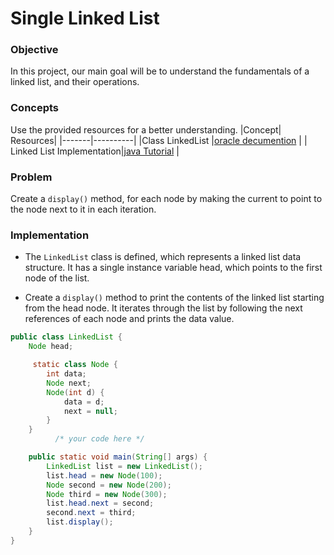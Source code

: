 # Single Linked List

### Objective
In this project, our main goal will be to understand the fundamentals of a linked list, and their operations.
### Concepts
Use the provided resources for a better understanding.
|Concept|	Resources|
|-------|----------|
|Class LinkedList |[oracle decumention](https://docs.oracle.com/javase/8/docs/api/java/util/LinkedList.html) |
| Linked List Implementation|[java Tutorial](https://www.youtube.com/watch?v=SMIq13-FZSE) |

### Problem

 Create a `display()` method, for each node by making the current to point to the node next to it in each iteration.
 
### Implementation

* The `LinkedList` class is defined, which represents a linked list data structure. It has a single instance variable head, which points to the first node of the 
   list.
  
* Create a `display()` method to print the contents of the linked list starting from the head node. It iterates through the list by following the next 
  references of each node and prints the data value.
  
```java
public class LinkedList {
    Node head;

     static class Node {
        int data;
        Node next;
        Node(int d) {
            data = d;
            next = null;
        }
    }
          /* your code here */

    public static void main(String[] args) {
        LinkedList list = new LinkedList();
        list.head = new Node(100);
        Node second = new Node(200);
        Node third = new Node(300);
        list.head.next = second;
        second.next = third; 
        list.display();
    }
}

```
